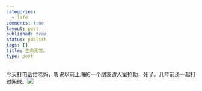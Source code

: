 ```yaml
--- 
categories: 
  - life
comments: true
layout: post
published: true
status: publish
tags: []
title: 生命无常。
type: post
---
```

<div id="msgcns!3725CC0EE38B1F6!676" class="bvMsg">今天打电话给老妈，听说以前上海的一个朋友遭入室抢劫，死了。几年前还一起打过网球。<img src="/rte/emoticons/rose_wilted.gif"><br>
</div>

